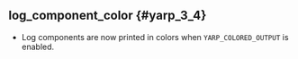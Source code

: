log_component_color {#yarp_3_4}
-------------------

* Log components are now printed in colors when `YARP_COLORED_OUTPUT` is
  enabled.


